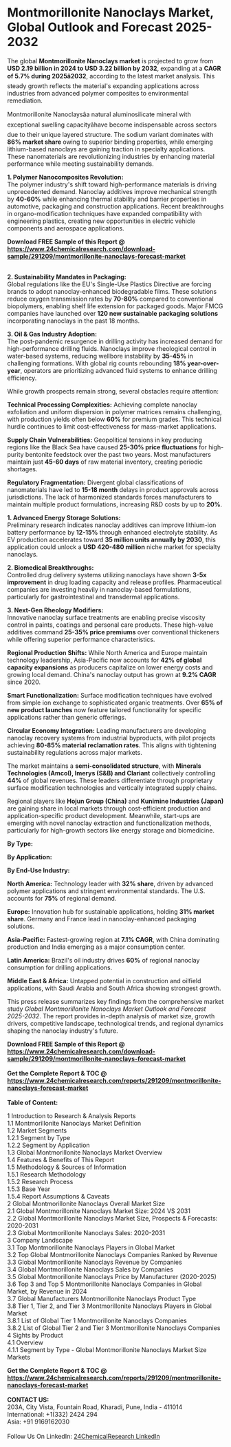 <h1>Montmorillonite Nanoclays Market, Global Outlook and Forecast 2025-2032</h1><p>The global <strong>Montmorillonite Nanoclays market</strong> is projected to grow from <strong>USD 2.19 billion in 2024 to USD 3.22 billion by 2032</strong>, expanding at a <strong>CAGR of 5.7% during 2025â2032</strong>, according to the latest market analysis. This steady growth reflects the material's expanding applications across industries from advanced polymer composites to environmental remediation.</p><p>Montmorillonite Nanoclaysâa natural aluminosilicate mineral with exceptional swelling capacityâhave become indispensable across sectors due to their unique layered structure. The sodium variant dominates with <strong>86% market share</strong> owing to superior binding properties, while emerging lithium-based nanoclays are gaining traction in specialty applications. These nanomaterials are revolutionizing industries by enhancing material performance while meeting sustainability demands.</p><p><strong>1. Polymer Nanocomposites Revolution:</strong><br>
The polymer industry's shift toward high-performance materials is driving unprecedented demand. Nanoclay additives improve mechanical strength by <strong>40-60%</strong> while enhancing thermal stability and barrier properties in automotive, packaging and construction applications. Recent breakthroughs in organo-modification techniques have expanded compatibility with engineering plastics, creating new opportunities in electric vehicle components and aerospace applications.</p><div><b>Download FREE Sample of this Report @ 
            <a href="https://www.24chemicalresearch.com/download-sample/291209/montmorillonite-nanoclays-forecast-market">
            https://www.24chemicalresearch.com/download-sample/291209/montmorillonite-nanoclays-forecast-market</a></b></div><br><p><strong>2. Sustainability Mandates in Packaging:</strong><br>
Global regulations like the EU's Single-Use Plastics Directive are forcing brands to adopt nanoclay-enhanced biodegradable films. These solutions reduce oxygen transmission rates by <strong>70-80%</strong> compared to conventional biopolymers, enabling shelf life extension for packaged goods. Major FMCG companies have launched over <strong>120 new sustainable packaging solutions</strong> incorporating nanoclays in the past 18 months.</p><p><strong>3. Oil &amp; Gas Industry Adoption:</strong><br>
The post-pandemic resurgence in drilling activity has increased demand for high-performance drilling fluids. Nanoclays improve rheological control in water-based systems, reducing wellbore instability by <strong>35-45%</strong> in challenging formations. With global rig counts rebounding <strong>18% year-over-year</strong>, operators are prioritizing advanced fluid systems to enhance drilling efficiency.</p><p>While growth prospects remain strong, several obstacles require attention:</p><p><strong>Technical Processing Complexities:</strong> Achieving complete nanoclay exfoliation and uniform dispersion in polymer matrices remains challenging, with production yields often below <strong>60%</strong> for premium grades. This technical hurdle continues to limit cost-effectiveness for mass-market applications.</p><p><strong>Supply Chain Vulnerabilities:</strong> Geopolitical tensions in key producing regions like the Black Sea have caused <strong>25-30% price fluctuations</strong> for high-purity bentonite feedstock over the past two years. Most manufacturers maintain just <strong>45-60 days</strong> of raw material inventory, creating periodic shortages.</p><p><strong>Regulatory Fragmentation:</strong> Divergent global classifications of nanomaterials have led to <strong>15-18 month</strong> delays in product approvals across jurisdictions. The lack of harmonized standards forces manufacturers to maintain multiple product formulations, increasing R&amp;D costs by up to <strong>20%</strong>.</p><p><strong>1. Advanced Energy Storage Solutions:</strong><br>
Preliminary research indicates nanoclay additives can improve lithium-ion battery performance by <strong>12-15%</strong> through enhanced electrolyte stability. As EV production accelerates toward <strong>35 million units annually by 2030</strong>, this application could unlock a <strong>USD 420-480 million</strong> niche market for specialty nanoclays.</p><p><strong>2. Biomedical Breakthroughs:</strong><br>
Controlled drug delivery systems utilizing nanoclays have shown <strong>3-5x improvement</strong> in drug loading capacity and release profiles. Pharmaceutical companies are investing heavily in nanoclay-based formulations, particularly for gastrointestinal and transdermal applications.</p><p><strong>3. Next-Gen Rheology Modifiers:</strong><br>
Innovative nanoclay surface treatments are enabling precise viscosity control in paints, coatings and personal care products. These high-value additives command <strong>25-35% price premiums</strong> over conventional thickeners while offering superior performance characteristics.</p><p><strong>Regional Production Shifts:</strong> While North America and Europe maintain technology leadership, Asia-Pacific now accounts for <strong>42% of global capacity expansions</strong> as producers capitalize on lower energy costs and growing local demand. China's nanoclay output has grown at <strong>9.2% CAGR</strong> since 2020.</p><p><strong>Smart Functionalization:</strong> Surface modification techniques have evolved from simple ion exchange to sophisticated organic treatments. Over <strong>65% of new product launches</strong> now feature tailored functionality for specific applications rather than generic offerings.</p><p><strong>Circular Economy Integration:</strong> Leading manufacturers are developing nanoclay recovery systems from industrial byproducts, with pilot projects achieving <strong>80-85% material reclamation rates</strong>. This aligns with tightening sustainability regulations across major markets.</p><p>The market maintains a <strong>semi-consolidated structure</strong>, with <strong>Minerals Technologies (Amcol), Imerys (S&amp;B) and Clariant</strong> collectively controlling <strong>44%</strong> of global revenues. These leaders differentiate through proprietary surface modification technologies and vertically integrated supply chains.</p><p>Regional players like <strong>Hojun Group (China)</strong> and <strong>Kunimine Industries (Japan)</strong> are gaining share in local markets through cost-efficient production and application-specific product development. Meanwhile, start-ups are emerging with novel nanoclay extraction and functionalization methods, particularly for high-growth sectors like energy storage and biomedicine.</p><p><strong>By Type:</strong></p><p><strong>By Application:</strong></p><p><strong>By End-Use Industry:</strong></p><p><strong>North America:</strong> Technology leader with <strong>32% share</strong>, driven by advanced polymer applications and stringent environmental standards. The U.S. accounts for <strong>75%</strong> of regional demand.</p><p><strong>Europe:</strong> Innovation hub for sustainable applications, holding <strong>31% market share</strong>. Germany and France lead in nanoclay-enhanced packaging solutions.</p><p><strong>Asia-Pacific:</strong> Fastest-growing region at <strong>7.1% CAGR</strong>, with China dominating production and India emerging as a major consumption center.</p><p><strong>Latin America:</strong> Brazil's oil industry drives <strong>60%</strong> of regional nanoclay consumption for drilling applications.</p><p><strong>Middle East &amp; Africa:</strong> Untapped potential in construction and oilfield applications, with Saudi Arabia and South Africa showing strongest growth.</p><p>This press release summarizes key findings from the comprehensive market study <em>Global Montmorillonite Nanoclays Market Outlook and Forecast 2025-2032</em>. The report provides in-depth analysis of market size, growth drivers, competitive landscape, technological trends, and regional dynamics shaping the nanoclay industry's future.</p><div><b>Download FREE Sample of this Report @ 
            <a href="https://www.24chemicalresearch.com/download-sample/291209/montmorillonite-nanoclays-forecast-market">
            https://www.24chemicalresearch.com/download-sample/291209/montmorillonite-nanoclays-forecast-market</a></b></div><br><div><b>Get the Complete Report & TOC @ 
            <a href="https://www.24chemicalresearch.com/reports/291209/montmorillonite-nanoclays-forecast-market">
            https://www.24chemicalresearch.com/reports/291209/montmorillonite-nanoclays-forecast-market</a></b></div><br>
            <b>Table of Content:</b><p>1 Introduction to Research & Analysis Reports<br />
 1.1 Montmorillonite Nanoclays Market Definition<br />
 1.2 Market Segments<br />
 1.2.1 Segment by Type<br />
 1.2.2 Segment by Application<br />
 1.3 Global Montmorillonite Nanoclays Market Overview<br />
 1.4 Features & Benefits of This Report<br />
 1.5 Methodology & Sources of Information<br />
 1.5.1 Research Methodology<br />
 1.5.2 Research Process<br />
 1.5.3 Base Year<br />
 1.5.4 Report Assumptions & Caveats<br />
2 Global Montmorillonite Nanoclays Overall Market Size<br />
 2.1 Global Montmorillonite Nanoclays Market Size: 2024 VS 2031<br />
 2.2 Global Montmorillonite Nanoclays Market Size, Prospects & Forecasts: 2020-2031<br />
 2.3 Global Montmorillonite Nanoclays Sales: 2020-2031<br />
3 Company Landscape<br />
 3.1 Top Montmorillonite Nanoclays Players in Global Market<br />
 3.2 Top Global Montmorillonite Nanoclays Companies Ranked by Revenue<br />
 3.3 Global Montmorillonite Nanoclays Revenue by Companies<br />
 3.4 Global Montmorillonite Nanoclays Sales by Companies<br />
 3.5 Global Montmorillonite Nanoclays Price by Manufacturer (2020-2025)<br />
 3.6 Top 3 and Top 5 Montmorillonite Nanoclays Companies in Global Market, by Revenue in 2024<br />
 3.7 Global Manufacturers Montmorillonite Nanoclays Product Type<br />
 3.8 Tier 1, Tier 2, and Tier 3 Montmorillonite Nanoclays Players in Global Market<br />
 3.8.1 List of Global Tier 1 Montmorillonite Nanoclays Companies<br />
 3.8.2 List of Global Tier 2 and Tier 3 Montmorillonite Nanoclays Companies<br />
4 Sights by Product<br />
 4.1 Overview<br />
 4.1.1 Segment by Type - Global Montmorillonite Nanoclays Market Size Markets</p><div><b>Get the Complete Report & TOC @ 
            <a href="https://www.24chemicalresearch.com/reports/291209/montmorillonite-nanoclays-forecast-market">
            https://www.24chemicalresearch.com/reports/291209/montmorillonite-nanoclays-forecast-market</a></b></div><br><b>CONTACT US:</b><br>
            203A, City Vista, Fountain Road, Kharadi, Pune, India - 411014<br>
            International: +1(332) 2424 294<br>
            Asia: +91 9169162030 <br><br>
            Follow Us On LinkedIn: <a href="https://www.linkedin.com/company/24chemicalresearch/">24ChemicalResearch LinkedIn</a>